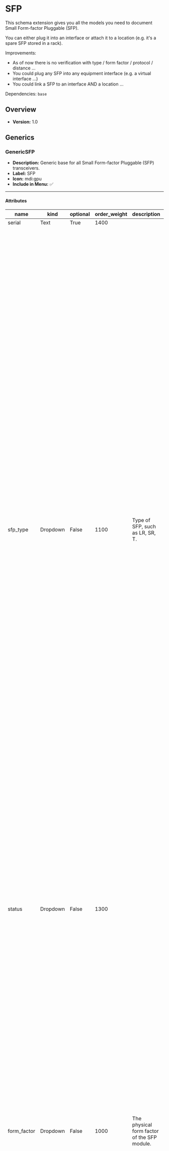 # SFP

This schema extension gives you all the models you need to document Small Form-factor Pluggable (SFP).

You can either plug it into an interface or attach it to a location (e.g. it's a spare SFP stored in a rack).

Improvements:

- As of now there is no verification with type / form factor / protocol / distance ...
- You could plug any SFP into any equipment interface (e.g. a virtual interface ...)
- You could link a SFP to an interface AND a location ...



Dependencies: `base`
## Overview
- **Version:** 1.0
## Generics
### **GenericSFP**
- **Description:** Generic base for all Small Form-factor Pluggable (SFP) transceivers.
- **Label:** SFP
- **Icon:** mdi:gpu
- **Include in Menu:** ✅
---
#### Attributes
| name | kind | optional | order_weight | description | choices | default_value |
| ---- | ---- | -------- | ------------ | ----------- | ------- | ------------- |
| serial | Text | True | 1400 |  |  |  |
| sfp_type | Dropdown | False | 1100 | Type of SFP, such as LR, SR, T. | [{'name': 'lr', 'label': 'LR (Long Reach)', 'description': 'Long Reach SFP, suitable for long-distance fiber connections.', 'color': '#009933'}, {'name': 'sr', 'label': 'SR (Short Reach)', 'description': 'Short Reach SFP, typically used for short-distance fiber.', 'color': '#cc66ff'}, {'name': 'lrm', 'label': 'LRM (Long Reach Multimode)', 'description': 'SFP for multimode fiber over longer distances.', 'color': '#3366ff'}, {'name': 't', 'label': 'T (Twisted Pair)', 'description': 'Copper-based SFP, often used for twisted pair Ethernet.', 'color': '#ff9900'}, {'name': 'sr4', 'label': 'SR4 (Short Range 4-lane)', 'description': 'Short Range 4-lane SFP, used for parallel optics.', 'color': '#6666ff'}, {'name': 'lr4', 'label': 'LR4 (Long Range 4-lane)', 'description': 'Long Range 4-lane SFP, typically used for longer distances over parallel optics.', 'color': '#336699'}, {'name': 'zr', 'label': 'ZR (Extended Reach)', 'description': 'Extended Reach SFP, suitable for distances up to 80km.', 'color': '#cc3300'}, {'name': 'er', 'label': 'ER (Extended Reach)', 'description': 'Extended Reach SFP, typically used for 40km distances.', 'color': '#ff6600'}, {'name': 'dac', 'label': 'DAC (Direct Attach Copper)', 'description': 'Direct Attach Copper, used for short connections over copper.', 'color': '#b35900'}, {'name': 'aoc', 'label': 'AOC (Active Optical Cable)', 'description': 'Active Optical Cable, used for short connections over fiber.', 'color': '#6699ff'}] |  |
| status | Dropdown | False | 1300 |  | [{'name': 'plugged', 'label': 'Plugged', 'description': "Plugged into a device's interface.", 'color': '#7fbf7f'}, {'name': 'spare', 'label': 'Spare', 'description': 'Stored somewhere as a spare.', 'color': '#ffff7f'}, {'name': 'decommissioned', 'label': 'Decommissioned', 'description': 'Decommissioned might be broken or not used anymore.', 'color': '#ffd27f'}] | plugged |
| form_factor | Dropdown | False | 1000 | The physical form factor of the SFP module. | [{'name': 'sfp', 'label': 'SFP', 'color': '#009933'}, {'name': 'sfp_plus', 'label': 'SFP+', 'color': '#cc66ff'}, {'name': 'qsfp', 'label': 'QSFP', 'color': '#6666ff'}, {'name': 'qsfp_plus', 'label': 'QSFP+', 'color': '#3366ff'}, {'name': 'qsfp28', 'label': 'QSFP28', 'color': '#336699'}, {'name': 'qsfp_dd', 'label': 'QSFP-DD', 'color': '#ff9900'}, {'name': 'cfp', 'label': 'CFP', 'color': '#cc3300'}, {'name': 'cfp2', 'label': 'CFP2', 'color': '#ff6600'}, {'name': 'cfp4', 'label': 'CFP4', 'color': '#b35900'}, {'name': 'xfp', 'label': 'XFP', 'color': '#6699ff'}, {'name': 'sfp56', 'label': 'SFP56', 'color': '#9966ff'}, {'name': 'qsfp56', 'label': 'QSFP56', 'color': '#9933cc'}, {'name': 'osfp', 'label': 'OSFP', 'color': '#0099cc'}] |  |

#### Relationships
| name | peer | kind | optional | cardinality | order_weight |
| ---- | ---- | ---- | -------- | ----------- | ------------ |
| interface | DcimInterface | Attribute | True | one | 1200 |
| spare_location | LocationHosting | Attribute | True | one | 1500 |
| manufacturer | OrganizationManufacturer | Attribute | True | one | 1350 |

## Nodes
### **StandardSFP**
- **Description:** Standard SFP module for various types (e.g., LR, SR, T).
- **Label:** Standard SFP
- **Icon:** mdi:gpu
- **Menu Placement:** DcimGenericSFP
- **Include in Menu:** ❌
---
### **BidiSFP**
- **Description:** Bidirectional SFP supporting two wavelengths for single-fiber operation.
- **Label:** Bidirectional SFP
- **Icon:** lineicons:arrow-both-direction-vertical-1
- **Menu Placement:** DcimGenericSFP
- **Include in Menu:** ❌
---
#### Attributes
| name | label | kind | optional | description | order_weight |
| ---- | ----- | ---- | -------- | ----------- | ------------ |
| wavelength_tx | Transmit Wavelength (nm) | Number | False | Transmit wavelength in nm. | 1175 |
| wavelength_rx | Receive Wavelength (nm) | Number | False | Receive wavelength in nm. | 1150 |

## Extensions
### DcimInterface
#### Relationships
| name | peer | cardinality | optional |
| ---- | ---- | ----------- | -------- |
| plugged_sfp | DcimGenericSFP | one | True |

### LocationHosting
#### Relationships
| name | peer | cardinality | optional |
| ---- | ---- | ----------- | -------- |
| spare_sfps | DcimGenericSFP | many | True |

### OrganizationManufacturer
#### Relationships
| name | label | peer | cardinality | optional |
| ---- | ----- | ---- | ----------- | -------- |
| sfps | SFPs | DcimGenericSFP | many | True |

